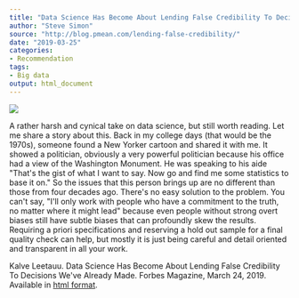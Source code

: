 ```yaml
---
title: "Data Science Has Become About Lending False Credibility To Decisions We've Already Made"
author: "Steve Simon"
source: "http://blog.pmean.com/lending-false-credibility/"
date: "2019-03-25"
categories:
- Recommendation
tags:
- Big data
output: html_document
---
```


![](http://www.pmean.com/new-images/19/lending-false-credibility01.png)

<div class="notes">

A rather harsh and cynical take on data science, but still worth reading. Let me share a story about this. Back in my college days (that would be the 1970s), someone found a New Yorker cartoon and shared it with me. It showed a politician, obviously a very powerful politician because his office had a view of the Washington Monument. He was speaking to his aide "That's the gist of what I want to say. Now go and find me some statistics to base it on." So the issues that this person brings up are no different than those from four decades ago. There's no easy solution to the problem. You can't say, "I'll only work with people who have a commitment to the truth, no matter where it might lead" because even people without strong overt biases still have subtle biases that can profoundly skew the results. Requiring a priori specifications and reserving a hold out sample for a final quality check can help, but mostly it is just being careful and detail oriented and transparent in all your work.

Kalve Leetauu. Data Science Has Become About Lending False Credibility To Decisions We've Already Made. Forbes Magazine, March 24, 2019. Available in [html format][lee1].

[lee1]: https://www.forbes.com/sites/kalevleetaru/2019/03/24/data-science-has-become-about-lending-false-credibility-to-decisions-weve-already-made/

</div>
